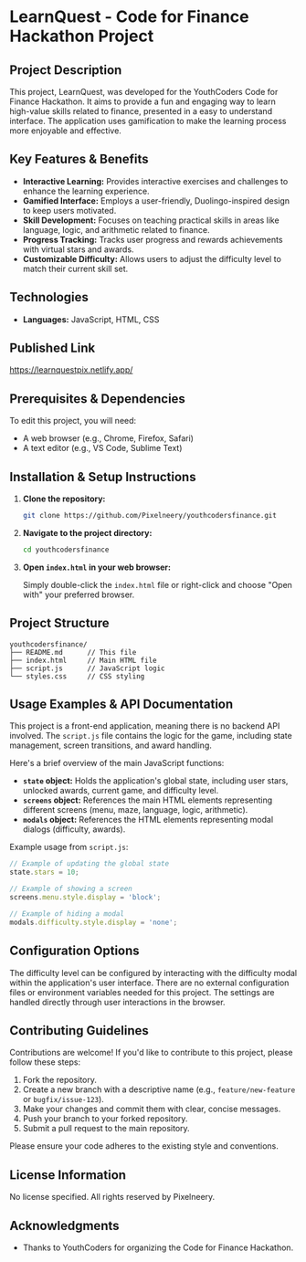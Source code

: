 # LearnQuest - Code for Finance Hackathon Project

## Project Description

This project, LearnQuest, was developed for the YouthCoders Code for Finance Hackathon. It aims to provide a fun and engaging way to learn high-value skills related to finance, presented in a easy to understand interface. The application uses gamification to make the learning process more enjoyable and effective.

## Key Features & Benefits

*   **Interactive Learning:** Provides interactive exercises and challenges to enhance the learning experience.
*   **Gamified Interface:** Employs a user-friendly, Duolingo-inspired design to keep users motivated.
*   **Skill Development:** Focuses on teaching practical skills in areas like language, logic, and arithmetic related to finance.
*   **Progress Tracking:** Tracks user progress and rewards achievements with virtual stars and awards.
*   **Customizable Difficulty:** Allows users to adjust the difficulty level to match their current skill set.

## Technologies

*   **Languages:** JavaScript, HTML, CSS

## Published Link

https://learnquestpix.netlify.app/

## Prerequisites & Dependencies

To edit this project, you will need:

*   A web browser (e.g., Chrome, Firefox, Safari)
*   A text editor (e.g., VS Code, Sublime Text)

## Installation & Setup Instructions

1.  **Clone the repository:**

    ```bash
    git clone https://github.com/Pixelneery/youthcodersfinance.git
    ```

2.  **Navigate to the project directory:**

    ```bash
    cd youthcodersfinance
    ```

3.  **Open `index.html` in your web browser:**

    Simply double-click the `index.html` file or right-click and choose "Open with" your preferred browser.

## Project Structure

```
youthcodersfinance/
├── README.md      // This file
├── index.html     // Main HTML file
├── script.js      // JavaScript logic
└── styles.css     // CSS styling
```

## Usage Examples & API Documentation

This project is a front-end application, meaning there is no backend API involved. The `script.js` file contains the logic for the game, including state management, screen transitions, and award handling.

Here's a brief overview of the main JavaScript functions:

*   **`state` object:** Holds the application's global state, including user stars, unlocked awards, current game, and difficulty level.
*   **`screens` object:** References the main HTML elements representing different screens (menu, maze, language, logic, arithmetic).
*   **`modals` object:** References the HTML elements representing modal dialogs (difficulty, awards).

Example usage from `script.js`:

```javascript
// Example of updating the global state
state.stars = 10;

// Example of showing a screen
screens.menu.style.display = 'block';

// Example of hiding a modal
modals.difficulty.style.display = 'none';
```

## Configuration Options

The difficulty level can be configured by interacting with the difficulty modal within the application's user interface. There are no external configuration files or environment variables needed for this project. The settings are handled directly through user interactions in the browser.

## Contributing Guidelines

Contributions are welcome! If you'd like to contribute to this project, please follow these steps:

1.  Fork the repository.
2.  Create a new branch with a descriptive name (e.g., `feature/new-feature` or `bugfix/issue-123`).
3.  Make your changes and commit them with clear, concise messages.
4.  Push your branch to your forked repository.
5.  Submit a pull request to the main repository.

Please ensure your code adheres to the existing style and conventions.

## License Information

No license specified. All rights reserved by Pixelneery.

## Acknowledgments

*   Thanks to YouthCoders for organizing the Code for Finance Hackathon.
